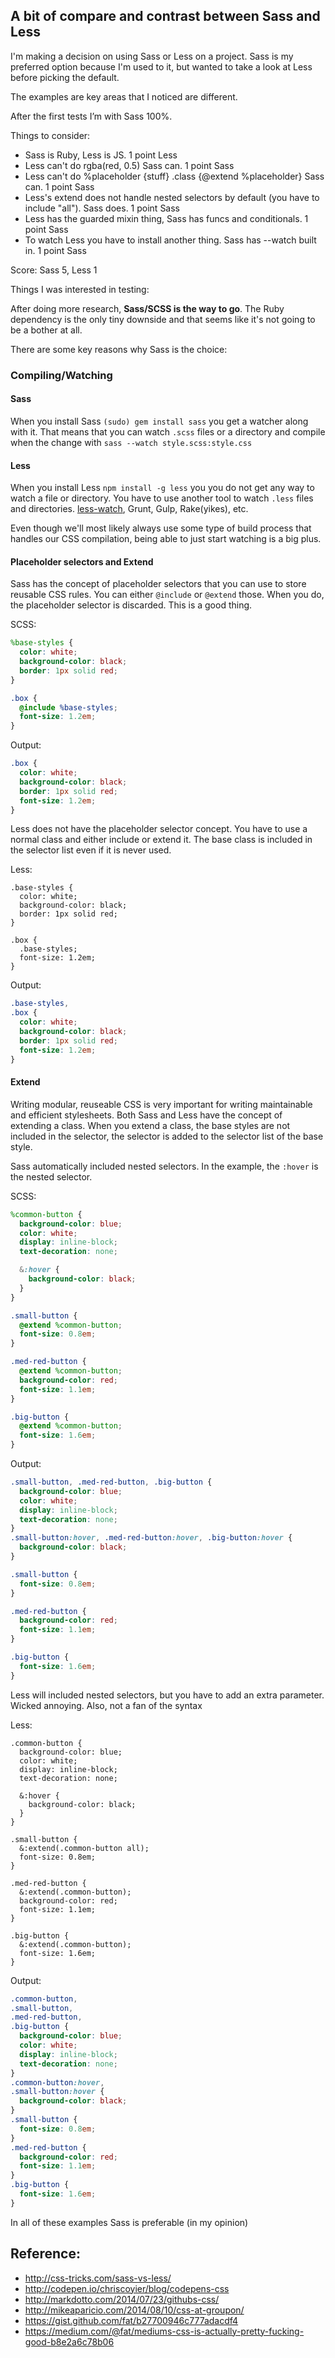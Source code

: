 ## A bit of compare and contrast between Sass and Less

I'm making a decision on using Sass or Less on a project. Sass
is my preferred option because I'm used to it, but wanted to take
a look at Less before picking the default.

The examples are key areas that I noticed are different.

After the first tests I’m with Sass 100%.

Things to consider:
- Sass is Ruby, Less is JS. 1 point Less
- Less can't do rgba(red, 0.5) Sass can. 1 point Sass
- Less can't do %placeholder {stuff} .class {@extend %placeholder} Sass can. 1 point Sass
- Less's extend does not handle nested selectors by default (you have to include "all"). Sass does. 1 point Sass
- Less has the guarded mixin thing, Sass has funcs and conditionals. 1 point Sass
- To watch Less you have to install another thing. Sass has --watch built in. 1 point Sass

Score: Sass 5, Less 1

Things I was interested in testing:

After doing more research, **Sass/SCSS is the way to go**. The Ruby dependency is the only tiny downside and that seems like it's not going to be a bother at all.

There are some key reasons why Sass is the choice:

### Compiling/Watching

#### Sass
When you install Sass `(sudo) gem install sass` you get a watcher along with it. That means that you can watch `.scss` files or a directory and compile when the change with `sass --watch style.scss:style.css`

#### Less
When you install Less `npm install -g less` you you do not get any way to watch a file or directory. You have to use another tool to watch `.less` files and directories. [less-watch](https://www.npmjs.org/package/less-watch), Grunt, Gulp, Rake(yikes), etc.

Even though we'll most likely always use some type of build process that handles our CSS compilation, being able to just start watching is a big plus.

#### Placeholder selectors and Extend
Sass has the concept of placeholder selectors that you can use to store reusable CSS rules. You can either `@include` or `@extend` those. When you do, the placeholder selector is discarded. This is a good thing.

SCSS:
```scss
%base-styles {
  color: white;
  background-color: black;
  border: 1px solid red;
}

.box {
  @include %base-styles;
  font-size: 1.2em;
}
```

Output:
```css
.box {
  color: white;
  background-color: black;
  border: 1px solid red;
  font-size: 1.2em;
}
```

Less does not have the placeholder selector concept. You have to use a normal class and either include or extend it. The base class is included in the selector list even if it is never used.

Less:
```less
.base-styles {
  color: white;
  background-color: black;
  border: 1px solid red;
}

.box {
  .base-styles;
  font-size: 1.2em;
}
```

Output:
```css
.base-styles,
.box {
  color: white;
  background-color: black;
  border: 1px solid red;
  font-size: 1.2em;
}
```

#### Extend
Writing modular, reuseable CSS is very important for writing maintainable and efficient stylesheets. Both Sass and Less have the concept of extending a class. When you extend a class, the base styles are not included in the selector, the selector is added to the selector list of the base style.

Sass automatically included nested selectors. In the example, the `:hover` is the nested selector.

SCSS:
```scss
%common-button {
  background-color: blue;
  color: white;
  display: inline-block;
  text-decoration: none;

  &:hover {
    background-color: black;
  }
}

.small-button {
  @extend %common-button;
  font-size: 0.8em;
}

.med-red-button {
  @extend %common-button;
  background-color: red;
  font-size: 1.1em;
}

.big-button {
  @extend %common-button;
  font-size: 1.6em;
}
```

Output:
```css
.small-button, .med-red-button, .big-button {
  background-color: blue;
  color: white;
  display: inline-block;
  text-decoration: none;
}
.small-button:hover, .med-red-button:hover, .big-button:hover {
  background-color: black;
}

.small-button {
  font-size: 0.8em;
}

.med-red-button {
  background-color: red;
  font-size: 1.1em;
}

.big-button {
  font-size: 1.6em;
}
```

Less will included nested selectors, but you have to add an extra parameter. Wicked annoying. Also, not a fan of the syntax

Less:
```less
.common-button {
  background-color: blue;
  color: white;
  display: inline-block;
  text-decoration: none;

  &:hover {
    background-color: black;
  }
}

.small-button {
  &:extend(.common-button all);
  font-size: 0.8em;
}

.med-red-button {
  &:extend(.common-button);
  background-color: red;
  font-size: 1.1em;
}

.big-button {
  &:extend(.common-button);
  font-size: 1.6em;
}
```

Output:
```css
.common-button,
.small-button,
.med-red-button,
.big-button {
  background-color: blue;
  color: white;
  display: inline-block;
  text-decoration: none;
}
.common-button:hover,
.small-button:hover {
  background-color: black;
}
.small-button {
  font-size: 0.8em;
}
.med-red-button {
  background-color: red;
  font-size: 1.1em;
}
.big-button {
  font-size: 1.6em;
}
```

In all of these examples Sass is preferable (in my opinion)

## Reference:
- http://css-tricks.com/sass-vs-less/
- http://codepen.io/chriscoyier/blog/codepens-css
- http://markdotto.com/2014/07/23/githubs-css/
- http://mikeaparicio.com/2014/08/10/css-at-groupon/
- https://gist.github.com/fat/b27700946c777adacdf4
- https://medium.com/@fat/mediums-css-is-actually-pretty-fucking-good-b8e2a6c78b06

